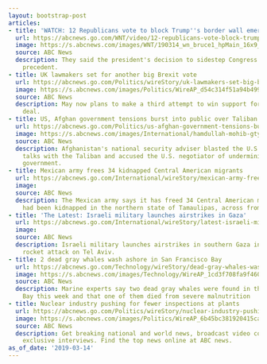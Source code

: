 ```yaml
---
layout: bootstrap-post
articles:
- title: 'WATCH: 12 Republicans vote to block Trump''s border wall emergency declaration'
  url: https://abcnews.go.com/WNT/video/12-republicans-vote-block-trumps-border-wall-emergency-61694792
  image: https://s.abcnews.com/images/WNT/190314_wn_bruce1_hpMain_16x9_992.jpg
  source: ABC News
  description: They said the president's decision to sidestep Congress set a dangerous
    precedent.
- title: UK lawmakers set for another big Brexit vote
  url: https://abcnews.go.com/Politics/wireStory/uk-lawmakers-set-big-brexit-vote-61674224
  image: https://s.abcnews.com/images/Politics/WireAP_d54c314f51a94b4990577ac48c52b886_16x9_992.jpg
  source: ABC News
  description: May now plans to make a third attempt to win support for her Brexit
    deal.
- title: US, Afghan government tensions burst into public over Taliban talks
  url: https://abcnews.go.com/Politics/us-afghan-government-tensions-burst-public-taliban-talks/story?id=61692839
  image: https://s.abcnews.com/images/International/hamdullah-mohib-gty-jef-190314_hpMain_16x9_992.jpg
  source: ABC News
  description: Afghanistan's national security adviser blasted the U.S. for its direct
    talks with the Taliban and accused the U.S. negotiator of undermining the Afghan
    government.
- title: Mexican army frees 34 kidnapped Central American migrants
  url: https://abcnews.go.com/International/wireStory/mexican-army-frees-34-kidnapped-central-american-migrants-61697239
  image: 
  source: ABC News
  description: The Mexican army says it has freed 34 Central American migrants who
    had been kidnapped in the northern state of Tamaulipas, across from Texas
- title: 'The Latest: Israeli military launches airstrikes in Gaza'
  url: https://abcnews.go.com/International/wireStory/latest-israeli-military-launches-airstrikes-gaza-61697172
  image: 
  source: ABC News
  description: Israeli military launches airstrikes in southern Gaza in response to
    rocket attack on Tel Aviv.
- title: 2 dead gray whales wash ashore in San Francisco Bay
  url: https://abcnews.go.com/Technology/wireStory/dead-gray-whales-wash-ashore-san-francisco-bay-61697171
  image: https://s.abcnews.com/images/Technology/WireAP_1cd3f708fa9f460e91435297aa257d2b_16x9_992.jpg
  source: ABC News
  description: Marine experts say two dead gray whales were found in the San Francisco
    Bay this week and that one of them died from severe malnutrition
- title: Nuclear industry pushing for fewer inspections at plants
  url: https://abcnews.go.com/Politics/wireStory/nuclear-industry-pushing-fewer-inspections-plants-61690490
  image: https://s.abcnews.com/images/Politics/WireAP_6b45bc381920415ca5b267b11be20009_16x9_992.jpg
  source: ABC News
  description: Get breaking national and world news, broadcast video coverage, and
    exclusive interviews. Find the top news online at ABC news.
as_of_date: '2019-03-14'
---
```


